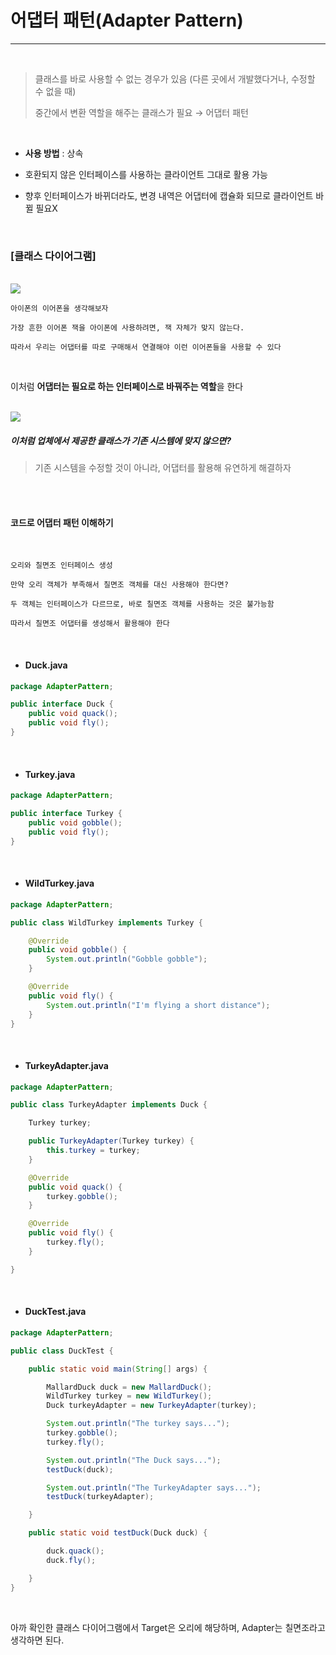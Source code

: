 # 어댑터 패턴(Adapter Pattern)

---

<br>

> 클래스를 바로 사용할 수 없는 경우가 있음 (다른 곳에서 개발했다거나, 수정할 수 없을 때)
>	
> 중간에서 변환 역할을 해주는 클래스가 필요 → 어댑터 패턴

<br>

- **사용 방법** : 상속

- 호환되지 않은 인터페이스를 사용하는 클라이언트 그대로 활용 가능

- 향후 인터페이스가 바뀌더라도, 변경 내역은 어댑터에 캡슐화 되므로 클라이언트 바뀔 필요X



<br>

### [클래스 다이어그램]

<br>

<img src="https://camo.githubusercontent.com/0cc8959b51259549fdd66930d36cb7861b11fe33/68747470733a2f2f74312e6461756d63646e2e6e65742f6366696c652f746973746f72792f393944324630343435433641313532323239">

<br>

```
아이폰의 이어폰을 생각해보자

가장 흔한 이어폰 잭을 아이폰에 사용하려면, 잭 자체가 맞지 않는다.

따라서 우리는 어댑터를 따로 구매해서 연결해야 이런 이어폰들을 사용할 수 있다
```

<br>


이처럼 **어댑터는 필요로 하는 인터페이스로 바꿔주는 역할**을 한다


<br>


<img src="https://camo.githubusercontent.com/cc904d55d16a286ffc820bba2937906dd4d99a9e/68747470733a2f2f74312e6461756d63646e2e6e65742f6366696c652f746973746f72792f393946333133344335433641313532443331">

<br>

##### 이처럼 업체에서 제공한 클래스가 기존 시스템에 맞지 않으면?

> 기존 시스템을 수정할 것이 아니라, 어댑터를 활용해 유연하게 해결하자

<br>

<br>

#### 코드로 어댑터 패턴 이해하기

<br>

```
오리와 칠면조 인터페이스 생성

만약 오리 객체가 부족해서 칠면조 객체를 대신 사용해야 한다면?

두 객체는 인터페이스가 다르므로, 바로 칠면조 객체를 사용하는 것은 불가능함

따라서 칠면조 어댑터를 생성해서 활용해야 한다
```

<br>

- #### Duck.java

```java
package AdapterPattern;

public interface Duck {
	public void quack();
	public void fly();
}
```

<br>

- #### Turkey.java

```java
package AdapterPattern;

public interface Turkey {
	public void gobble();
	public void fly();
}
```

<br>

- #### WildTurkey.java

```java
package AdapterPattern;

public class WildTurkey implements Turkey {

	@Override
	public void gobble() {
		System.out.println("Gobble gobble");
	}

	@Override
	public void fly() {
		System.out.println("I'm flying a short distance");
	}
}
```

<br>

- #### TurkeyAdapter.java

```java
package AdapterPattern;

public class TurkeyAdapter implements Duck {

	Turkey turkey;

	public TurkeyAdapter(Turkey turkey) {
		this.turkey = turkey;
	}

	@Override
	public void quack() {
		turkey.gobble();
	}

	@Override
	public void fly() {
		turkey.fly();
	}

}
```

<br>

- #### DuckTest.java

```java
package AdapterPattern;

public class DuckTest {

	public static void main(String[] args) {

		MallardDuck duck = new MallardDuck();
		WildTurkey turkey = new WildTurkey();
		Duck turkeyAdapter = new TurkeyAdapter(turkey);

		System.out.println("The turkey says...");
		turkey.gobble();
		turkey.fly();

		System.out.println("The Duck says...");
		testDuck(duck);

		System.out.println("The TurkeyAdapter says...");
		testDuck(turkeyAdapter);

	}

	public static void testDuck(Duck duck) {

		duck.quack();
		duck.fly();

	}
}
```

<br>

아까 확인한 클래스 다이어그램에서 Target은 오리에 해당하며, Adapter는 칠면조라고 생각하면 된다.